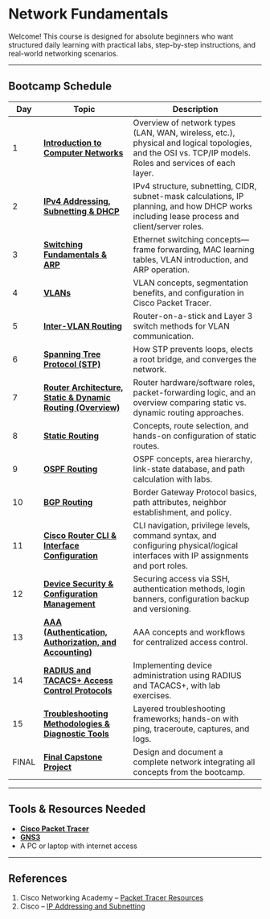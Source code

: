 # Network Fundamentals

Welcome! This course is designed for absolute beginners who want structured daily learning with practical labs, step-by-step instructions, and real-world networking scenarios.

---

## Bootcamp Schedule

| Day   | Topic                                                                                           | Description                                                                                                                                             |
| ----- | ----------------------------------------------------------------------------------------------- | ------------------------------------------------------------------------------------------------------------------------------------------------------- |
| 1     | [**Introduction to Computer Networks**](./network_fundamentals/Day-1.md)                        | Overview of network types (LAN, WAN, wireless, etc.), physical and logical topologies, and the OSI vs. TCP/IP models. Roles and services of each layer. |
| 2     | [**IPv4 Addressing, Subnetting & DHCP**](./network_fundamentals/Day-2.md)                       | IPv4 structure, subnetting, CIDR, subnet-mask calculations, IP planning, and how DHCP works including lease process and client/server roles.            |
| 3     | [**Switching Fundamentals & ARP**](./network_fundamentals/Day-3.md)                             | Ethernet switching concepts—frame forwarding, MAC learning tables, VLAN introduction, and ARP operation.                                                |
| 4     | [**VLANs**](./network_fundamentals/Day-4.md)                                                    | VLAN concepts, segmentation benefits, and configuration in Cisco Packet Tracer.                                                                         |
| 5     | [**Inter-VLAN Routing**](./network_fundamentals/Day-5.md)                                       | Router-on-a-stick and Layer 3 switch methods for VLAN communication.                                                                                    |
| 6     | [**Spanning Tree Protocol (STP)**](./network_fundamentals/Day-6.md)                             | How STP prevents loops, elects a root bridge, and converges the network.                                                                                |
| 7     | [**Router Architecture, Static & Dynamic Routing (Overview)**](./network_fundamentals/Day-7.md) | Router hardware/software roles, packet-forwarding logic, and an overview comparing static vs. dynamic routing approaches.                               |
| 8     | [**Static Routing**](./network_fundamentals/Day-8.md)                               | Concepts, route selection, and hands-on configuration of static routes.                                                                                 |
| 9     | [**OSPF Routing**](./network_fundamentals/Day-9.md)                                             | OSPF concepts, area hierarchy, link-state database, and path calculation with labs.                                                                     |
| 10    | [**BGP Routing**](./network_fundamentals/Day-10.md)                                             | Border Gateway Protocol basics, path attributes, neighbor establishment, and policy.                                                                    |
| 11    | [**Cisco Router CLI & Interface Configuration**](./network_fundamentals/Day-11.md)              | CLI navigation, privilege levels, command syntax, and configuring physical/logical interfaces with IP assignments and port roles.                       |
| 12    | [**Device Security & Configuration Management**](./network_fundamentals/Day-12.md)              | Securing access via SSH, authentication methods, login banners, configuration backup and versioning.                                                    |
| 13    | [**AAA (Authentication, Authorization, and Accounting)**](./network_fundamentals/Day-13.md)     | AAA concepts and workflows for centralized access control.                                                                                              |
| 14    | [**RADIUS and TACACS+ Access Control Protocols**](./network_fundamentals/Day-14.md)             | Implementing device administration using RADIUS and TACACS+, with lab exercises.                                                                        |
| 15    | [**Troubleshooting Methodologies & Diagnostic Tools**](./network_fundamentals/Day-15.md)        | Layered troubleshooting frameworks; hands-on with ping, traceroute, captures, and logs.                                                                 |
| FINAL | [**Final Capstone Project**](./network_fundamentals/final-test.md)                              | Design and document a complete network integrating all concepts from the bootcamp.                                                                      |

---

## Tools & Resources Needed

* **[Cisco Packet Tracer](https://www.netacad.com/courses/packet-tracer)**
* **[GNS3](https://www.gns3.com/)**
* A PC or laptop with internet access

---

## References

1. Cisco Networking Academy – [Packet Tracer Resources](https://www.netacad.com/courses/packet-tracer)
2. Cisco – [IP Addressing and Subnetting](https://www.cisco.com/c/en/us/support/docs/ip/ip-addressing-subnetting)
